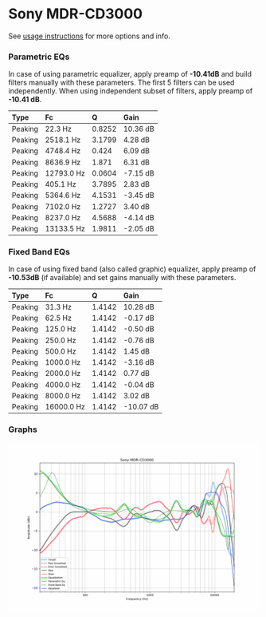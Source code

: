 # Sony MDR-CD3000
See [usage instructions](https://github.com/jaakkopasanen/AutoEq#usage) for more options and info.

### Parametric EQs
In case of using parametric equalizer, apply preamp of **-10.41dB** and build filters manually
with these parameters. The first 5 filters can be used independently.
When using independent subset of filters, apply preamp of **-10.41 dB**.

| Type    | Fc         |      Q | Gain     |
|:--------|:-----------|:-------|:---------|
| Peaking | 22.3 Hz    | 0.8252 | 10.36 dB |
| Peaking | 2518.1 Hz  | 3.1799 | 4.28 dB  |
| Peaking | 4748.4 Hz  | 0.424  | 6.09 dB  |
| Peaking | 8636.9 Hz  | 1.871  | 6.31 dB  |
| Peaking | 12793.0 Hz | 0.0604 | -7.15 dB |
| Peaking | 405.1 Hz   | 3.7895 | 2.83 dB  |
| Peaking | 5364.6 Hz  | 4.1531 | -3.45 dB |
| Peaking | 7102.0 Hz  | 1.2727 | 3.40 dB  |
| Peaking | 8237.0 Hz  | 4.5688 | -4.14 dB |
| Peaking | 13133.5 Hz | 1.9811 | -2.05 dB |

### Fixed Band EQs
In case of using fixed band (also called graphic) equalizer, apply preamp of **-10.53dB**
(if available) and set gains manually with these parameters.

| Type    | Fc         |      Q | Gain      |
|:--------|:-----------|:-------|:----------|
| Peaking | 31.3 Hz    | 1.4142 | 10.28 dB  |
| Peaking | 62.5 Hz    | 1.4142 | -0.17 dB  |
| Peaking | 125.0 Hz   | 1.4142 | -0.50 dB  |
| Peaking | 250.0 Hz   | 1.4142 | -0.76 dB  |
| Peaking | 500.0 Hz   | 1.4142 | 1.45 dB   |
| Peaking | 1000.0 Hz  | 1.4142 | -3.16 dB  |
| Peaking | 2000.0 Hz  | 1.4142 | 0.77 dB   |
| Peaking | 4000.0 Hz  | 1.4142 | -0.04 dB  |
| Peaking | 8000.0 Hz  | 1.4142 | 3.02 dB   |
| Peaking | 16000.0 Hz | 1.4142 | -10.07 dB |

### Graphs
![](./Sony%20MDR-CD3000.png)